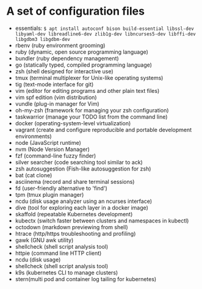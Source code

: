 # A set of configuration files

- essentials: `$ apt install autoconf bison build-essential libssl-dev libyaml-dev libreadline6-dev zlib1g-dev libncurses5-dev libffi-dev libgdbm3 libgdbm-dev`
- rbenv (ruby environment grooming)
- ruby (dynamic, open source programming language)
- bundler (ruby dependency management)
- go (statically typed, compiled programming language)
- zsh (shell designed for interactive use)
- tmux (terminal multiplexer for Unix-like operating systems)
- tig (text-mode interface for git)
- vim (editor for editing programs and other plain text files)
- vim spf edition (vim distribution)
- vundle (plug-in manager for Vim)
- oh-my-zsh (framework for managing your zsh configuration)
- taskwarrior (manage your TODO list from the command line)
- docker (operating-system-level virtualization)
- vagrant (create and configure reproducible and portable development environments)
- node (JavaScript runtime)
- nvm (Node Version Manager)
- fzf (command-line fuzzy finder)
- silver searcher (code searching tool similar to ack)
- zsh autosuggestion (Fish-like autosuggestion for zsh)
- bat (cat clone)
- asciinema (record and share terminal sessions)
- fd (user-friendly  alternative to 'find')
- tpm (tmux plugin manager)
- ncdu (disk usage analyzer using an ncurses interface)
- dive (tool for exploring each layer in a docker image)
- skaffold (repeatable Kubernetes development)
- kubectx (switch faster between clusters and namespaces in kubectl)
- octodown (markdown previewing from shell)
- htrace (http/https troubleshooting and profiling)
- gawk (GNU awk utility)
- shellcheck (shell script analysis tool)
- httpie (command line HTTP client)
- ncdu (disk usage)
- shellcheck (shell script analysis tool)
- k9s (kubernetes CLI to manage clusters)
- stern(multi pod and container log tailing for kubernetes)
